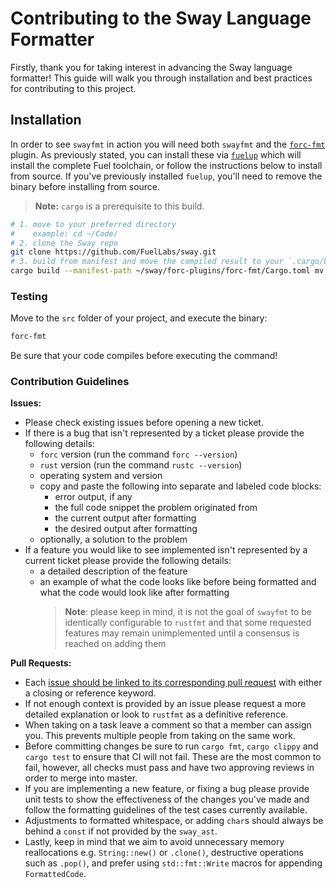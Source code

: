# Contributing to the Sway Language Formatter

Firstly, thank you for taking interest in advancing the Sway language formatter! This guide will walk you through installation and best practices for contributing to this project.

## Installation

In order to see `swayfmt` in action you will need both `swayfmt` and the [`forc-fmt`](../forc-plugins/forc-fmt/) plugin. As previously stated, you can install these via [`fuelup`](https://github.com/FuelLabs/fuelup) which will install the complete Fuel toolchain, or follow the instructions below to install from source. If you've previously installed `fuelup`, you'll need to remove the binary before installing from source.

> **Note:** `cargo` is a prerequisite to this build.

```sh
# 1. move to your preferred directory
#    example: cd ~/Code/
# 2. clone the Sway repo
git clone https://github.com/FuelLabs/sway.git
# 3. build from manifest and move the compiled result to your `.cargo/bin` folder
cargo build --manifest-path ~/sway/forc-plugins/forc-fmt/Cargo.toml mv ~/sway/target/debug/forc-fmt ~/.cargo/bin
```

### Testing

Move to the `src` folder of your project, and execute the binary:

```sh
forc-fmt
```

Be sure that your code compiles before executing the command!

### Contribution Guidelines

**Issues:**

- Please check existing issues before opening a new ticket.
- If there is a bug that isn't represented by a ticket please provide the following details:
  - `forc` version (run the command `forc --version`)
  - `rust` version (run the command `rustc --version`)
  - operating system and version
  - copy and paste the following into separate and labeled code blocks:
    - error output, if any
    - the full code snippet the problem originated from
    - the current output after formatting
    - the desired output after formatting
  - optionally, a solution to the problem
- If a feature you would like to see implemented isn't represented by a current ticket please provide the following details:
  - a detailed description of the feature
  - an example of what the code looks like before being formatted and what the code would look like after formatting
    > **Note**: please keep in mind, it is not the goal of `swayfmt` to be identically configurable to `rustfmt` and that some requested features may remain unimplemented until a consensus is reached on adding them

**Pull Requests:**

- Each [issue should be linked to its corresponding pull request](https://docs.github.com/en/issues/tracking-your-work-with-issues/linking-a-pull-request-to-an-issue) with either a closing or reference keyword.
- If not enough context is provided by an issue please request a more detailed explanation or look to `rustfmt` as a definitive reference.
- When taking on a task leave a comment so that a member can assign you. This prevents multiple people from taking on the same work.
- Before committing changes be sure to run `cargo fmt`, `cargo clippy` and `cargo test` to ensure that CI will not fail. These are the most common to fail, however, all checks must pass and have two approving reviews in order to merge into master.
- If you are implementing a new feature, or fixing a bug please provide unit tests to show the effectiveness of the changes you've made and follow the formatting guidelines of the test cases currently available.
- Adjustments to formatted whitespace, or adding `char`s should always be behind a `const` if not provided by the `sway_ast`.
- Lastly, keep in mind that we aim to avoid unnecessary memory reallocations e.g. `String::new()` or `.clone()`, destructive operations such as `.pop()`, and prefer using `std::fmt::Write` macros for appending `FormattedCode`.
